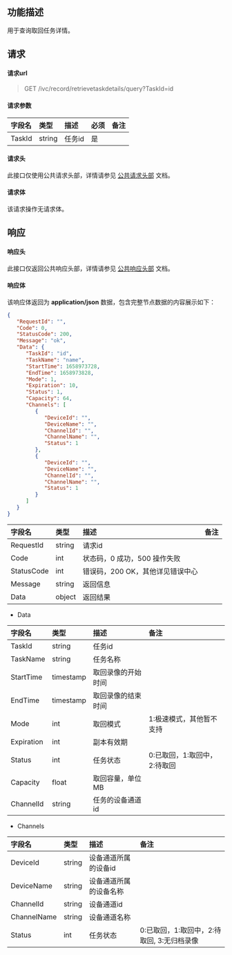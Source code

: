 ## 功能描述

用于查询取回任务详情。

## 请求

#### 请求url

> GET /ivc/record/retrievetaskdetails/query?TaskId=id

#### 请求参数

| 字段名 | 类型   | 描述   | 必须 | 备注 |
| :----- | :----- | :----- | :--- | :--- |
| TaskId | string | 任务id | 是   |      |

#### 请求头

此接口仅使用公共请求头部，详情请参见 [公共请求头部](https://cloud.tencent.com/document/product/1344/50451) 文档。

#### 请求体

该请求操作无请求体。

## 响应

#### 响应头

此接口仅返回公共响应头部，详情请参见 [公共响应头部](https://cloud.tencent.com/document/product/1344/50452) 文档。

#### 响应体

该响应体返回为 **application/json** 数据，包含完整节点数据的内容展示如下：

```json
{
   "RequestId": "",
   "Code": 0,
   "StatusCode": 200,
   "Message": "ok",
   "Data": {
      "TaskId": "id",
      "TaskName": "name",
      "StartTime": 1658973728,
      "EndTime": 1658973828,
      "Mode": 1,
      "Expiration": 10,
      "Status": 1,
      "Capacity": 64,
      "Channels": [
         {
            "DeviceId": "",
            "DeviceName": "",
            "ChannelId": "",
            "ChannelName": "",
            "Status": 1
         },
         {
            "DeviceId": "",
            "DeviceName": "",
            "ChannelId": "",
            "ChannelName": "",
            "Status": 1
         }
      ]
   }
}
```

| 字段名     | 类型   | 描述                             | 备注 |
| :--------- | :----- | :------------------------------- | :--- |
| RequestId  | string | 请求id                           |      |
| Code       | int    | 状态码，0 成功，500 操作失败     |      |
| StatusCode | int    | 错误码，200 OK，其他详见错误中心 |      |
| Message    | string | 返回信息                         |      |
| Data       | object | 返回结果                         |      |

+ Data

| 字段名     | 类型      | 描述               | 备注                         |
| :--------- | :-------- | :----------------- | :--------------------------- |
| TaskId     | string    | 任务id             |                              |
| TaskName   | string    | 任务名称           |                              |
| StartTime  | timestamp | 取回录像的开始时间 |                              |
| EndTime    | timestamp | 取回录像的结束时间 |                              |
| Mode       | int       | 取回模式           | 1:极速模式，其他暂不支持     |
| Expiration | int       | 副本有效期         |                              |
| Status     | int       | 任务状态           | 0:已取回，1:取回中，2:待取回 |
| Capacity   | float     | 取回容量，单位MB   |                              |
| ChannelId  | string    | 任务的设备通道id   |                              |

+ Channels

| 字段名      | 类型   | 描述                   | 备注                                       |
| :---------- | :----- | :--------------------- | :----------------------------------------- |
| DeviceId    | string | 设备通道所属的设备id   |                                            |
| DeviceName  | string | 设备通道所属的设备名称 |                                            |
| ChannelId   | string | 设备通道id             |                                            |
| ChannelName | string | 设备通道名称           |                                            |
| Status      | int    | 任务状态               | 0:已取回，1:取回中，2:待取回, 3:无归档录像 |

